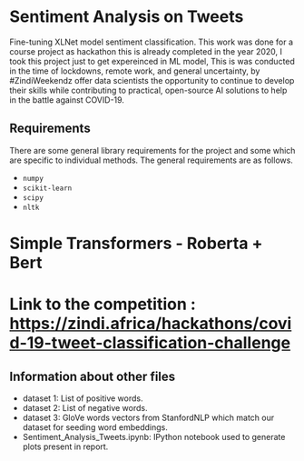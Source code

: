 # Sentiment Analysis on Tweets
Fine-tuning XLNet model sentiment classification.
This work was done for a course project as hackathon this is already completed in the year 2020, I took this project just to get expereinced in ML model, This is was conducted in the time of lockdowns, remote work, and general uncertainty, by #ZindiWeekendz offer data scientists the opportunity to continue to develop their skills while contributing to practical, open-source AI solutions to help in the battle against COVID-19.

## Requirements

There are some general library requirements for the project and some which are specific to individual methods. The general requirements are as follows.  
* `numpy`
* `scikit-learn`
* `scipy`
* `nltk`

# Simple Transformers - Roberta + Bert
# Link to the competition : https://zindi.africa/hackathons/covid-19-tweet-classification-challenge


## Information about other files

* dataset 1: List of positive words.
* dataset 2: List of negative words.
* dataset 3: GloVe words vectors from StanfordNLP which match our dataset for seeding word embeddings.
* Sentiment_Analysis_Tweets.ipynb: IPython notebook used to generate plots present in report.
